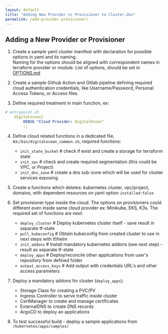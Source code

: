 ```yaml
---
layout: default
title: "Adding New Provider or Provisioner to Cluster.dev"
permalink: /add-provider-provisioner/
---
```


## Adding a New Provider or Provisioner
1. Create a sample yaml cluster manifest with declaration for possible options in yaml and its naming.  
   Naming for the options should be aligned with correspondent names in terraform provider or module.
   List of options, should be set in [OPTIONS.md](OPTIONS.md)

2. Create a sample Github Action and Gitlab pipeline defining required cloud authentication credentials, like Username/Password, Personal Access Tokens, or Access files. 

3. Define required treatment in main function, ex:
```yaml
# entrypoint.sh
    digitalocean)
        DEBUG "Cloud Provider: DigitalOcean"
        ;;
```
4. Define cloud related functions in a dedicated file, ex:`/bin/digitalocean_common.sh`, required functions:
    - `init_state_bucket`  # check if exist and create a storage for terraform state 
    - `init_vpc`           # check and create required segmentation (this could be VPC, or Project)
    - `init_dns_zone`      # create a dns sub-zone which will be used for cluster services exposing

5. Create a functions which deletes: kubernetes cluster, vpc/project, domains, with dependent resources on yaml option `installed:false`

6. Set provisioner type inside the cloud. The options on provisioners could different even inside same cloud provider ex: Minikube, EKS, K3s. The required set of functions are next:
    - `deploy_cluster`      # Deploy kubernetes cluster itself - save result in separate tf-state
    - `pull_kubeconfig`     # Obtain kubeconfig from created cluster to use in next steps with tf/helm
    - `init_addons`         # Install mandatory kubernetes addons (see next step) - result as separate tf-state
    - `deploy_apps`         # Deploy/reconcile other applications from user's repository from defined folder
    - `output_access_keys`  # Add output with credentials URL's and other access parameters

7. Deploy a mandatory addons for cluster (`deploy_apps`):
    - Storage Class for creating a PVC/PV
    - Ingress Controller to serve traffic inside cluster
    - CertManager to create and manage certificates
    - ExternalDNS to create DNS records
    - ArgoCD to deploy an applications

8. To test successful build - deploy a sample applications from `/kubernetes/apps/samples/`
